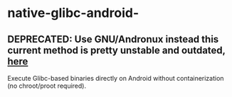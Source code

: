 # native-glibc-android-
## DEPRECATED: Use GNU/Andronux instead this current method is pretty unstable and outdated, [here](https://github.com/notfound8852/Andronux-GNU)
Execute Glibc-based binaries directly on Android without containerization (no chroot/proot required).
